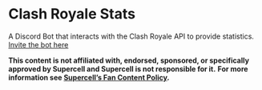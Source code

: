 # Clash Royale Stats

A Discord Bot that interacts with the Clash Royale API to provide statistics.
[Invite the bot here](https://discord.com/api/oauth2/authorize?client_id=903267050775007283&scope=applications.commands)

**This content is not affiliated with, endorsed, sponsored, or specifically approved by Supercell and Supercell is not responsible for it.**
**For more information see [Supercell’s Fan Content Policy](http://www.supercell.com/fan-content-policy).**
